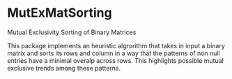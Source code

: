 # MutExMatSorting
Mutual Exclusivity Sorting of Binary Matrices 

This package implements an heuristic algrorithm that takes in input a binary matrix and sorts its rows and column in a way that the patterns of non null entries have a minimal overalp across rows. This highlights possible mutual exclusive trends among these patterns.
